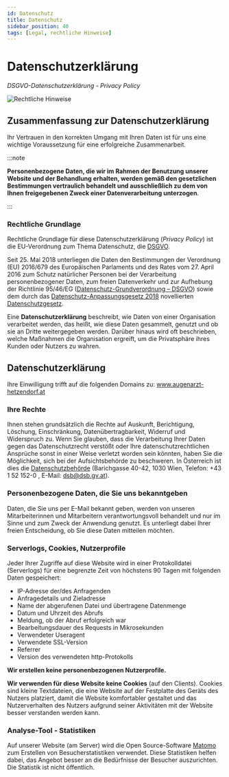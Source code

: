 ```yaml
---
id: Datenschutz
title: Datenschutz
sidebar_position: 40
tags: [Legal, rechtliche Hinweise]
---
```


# Datenschutzerklärung

*DSGVO-Datenschutzerklärung - Privacy Policy*

![Rechtliche Hinweise](/Bilder/Rechtliche-Hinweise-Bild-3.png)



## Zusammenfassung zur Datenschutzerklärung

Ihr Vertrauen in den korrekten Umgang mit Ihren Daten ist für uns eine wichtige Voraussetzung für eine erfolgreiche Zusammenarbeit. 

:::note

**Personenbezogene Daten, die wir im Rahmen der Benutzung unserer Website und der Behandlung erhalten, werden gemäß den gesetzlichen Bestimmungen vertraulich behandelt und ausschließlich zu dem von Ihnen freigegebenen Zweck einer Datenverarbeitung unterzogen**.

:::

### Rechtliche Grundlage

Rechtliche Grundlage für diese Datenschutzerklärung (*Privacy Policy*) ist die EU-Verordnung zum Thema Datenschutz, die [DSGVO](https://www.ris.bka.gv.at/GeltendeFassung.wxe?Abfrage=Bundesnormen&Gesetzesnummer=10001597&FassungVom=2018-05-25).

Seit 25. Mai 2018 unterliegen die Daten den Bestimmungen der Verordnung  (EU) 2016/679 des Europäischen Parlaments und des Rates vom 27. April  2016 zum Schutz natürlicher Personen bei der Verarbeitung personenbezogener Daten, zum freien Datenverkehr und zur Aufhebung der  Richtlinie 95/46/EG ([Datenschutz-Grundverordnung – DSGVO](https://eur-lex.europa.eu/eli/reg/2016/679/oj)) sowie dem durch das [Datenschutz-Anpassungsgesetz 2018](https://www.ris.bka.gv.at/eli/bgbl/I/2017/120/20170731) novellierten [Datenschutzgesetz](https://www.ris.bka.gv.at/GeltendeFassung.wxe?Abfrage=Bundesnormen&Gesetzesnummer=10001597).

Eine **Datenschutzerklärung** beschreibt,  wie Daten von einer Organisation verarbeitet werden, das heißt, wie  diese Daten gesammelt, genutzt und ob sie an Dritte weitergegeben  werden. Darüber hinaus wird oft beschrieben, welche Maßnahmen die  Organisation ergreift, um die Privatsphäre ihres Kunden oder Nutzers zu  wahren.



## Datenschutzerklärung

Ihre Einwilligung trifft auf die folgenden Domains zu:  www.augenarzt-hetzendorf.at

### Ihre Rechte

Ihnen stehen grundsätzlich die Rechte auf Auskunft, Berichtigung, Löschung, Einschränkung, Datenübertragbarkeit, Widerruf und Widerspruch zu. Wenn Sie glauben, dass die Verarbeitung Ihrer Daten gegen das Datenschutzrecht verstößt oder Ihre datenschutzrechtlichen Ansprüche sonst in einer Weise verletzt worden sein könnten, haben Sie die  Möglichkeit, sich bei der Aufsichtsbehörde zu beschweren. In Österreich ist dies die [Datenschutzbehörde](https://www.dsb.gv.at/) (Barichgasse 40-42, 1030 Wien, Telefon: +43 1 52 152-0 , E-Mail: [dsb@dsb.gv.at](mailto:dsb@dsb.gv.at)).



### Personenbezogene Daten, die Sie uns bekanntgeben

Daten, die Sie uns per E-Mail bekannt geben, werden von unseren Mitarbeiterinnen und Mitarbeitern verantwortungsvoll behandelt und nur im Sinne und zum Zweck der Anwendung genutzt. Es unterliegt dabei Ihrer freien Entscheidung, ob Sie diese Daten mitteilen möchten.



### Serverlogs, Cookies, Nutzerprofile

Jeder Ihrer Zugriffe auf diese Website wird in einer Protokolldatei (Serverlogs) für eine begrenzte Zeit von höchstens 90 Tagen mit  folgenden Daten gespeichert:

- IP-Adresse der/des Anfragenden
- Anfragedetails und Zieladresse
- Name der abgerufenen Datei und übertragene Datenmenge
- Datum und Uhrzeit des Abrufs
- Meldung, ob der Abruf erfolgreich war
- Bearbeitungsdauer des Requests in Mikrosekunden
- Verwendeter Useragent
- Verwendete SSL-Version
- Referrer
- Version des verwendeten http-Protokolls

**Wir erstellen keine personenbezogenen Nutzerprofile.**

**Wir verwenden für diese Website keine Cookies** (auf den Clients). Cookies sind kleine Textdateien, die eine Website auf der Festplatte des Geräts des Nutzers platziert, damit die Website komfortabler gestaltet und das Nutzerverhalten des Nutzers aufgrund seiner Aktivitäten mit der Website  besser verstanden werden kann. 



### Analyse-Tool - Statistiken

Auf unserer Website (am Server) wird die Open Source-Software [Matomo](https://matomo.org/) zum Erstellen von Besucherstatistiken verwendet. Diese Statistiken helfen dabei, das Angebot besser an die Bedürfnisse der Besucher auszurichten. Die Statistik ist nicht öffentlich.


